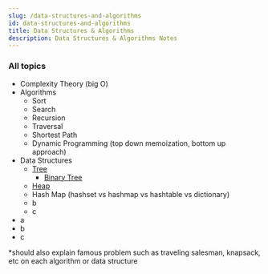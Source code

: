 ```yaml
---
slug: /data-structures-and-algorithms
id: data-structures-and-algorithms
title: Data Structures & Algorithms
description: Data Structures & Algorithms Notes
---
```


### All topics

- Complexity Theory (big O)
- Algorithms
  - Sort
  - Search
  - Recursion
  - Traversal
  - Shortest Path
  - Dynamic Programming (top down memoization, bottom up approach)
- Data Structures
  - [Tree](data-structures-and-algorithms/tree)
    - [Binary Tree](data-structures-and-algorithms/binary-tree)
  - [Heap](data-structures-and-algorithms/heap)
  - Hash Map (hashset vs hashmap vs hashtable vs dictionary)
  - b
  - c
- a
- b
- c

\*should also explain famous problem such as traveling salesman, knapsack, etc on each algorithm or data structure
